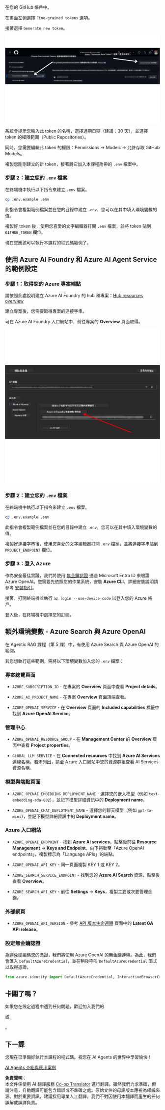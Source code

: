 <!--
CO_OP_TRANSLATOR_METADATA:
{
  "original_hash": "76945069b52a49cd0432ae3e0b0ba22e",
  "translation_date": "2025-07-12T07:45:52+00:00",
  "source_file": "00-course-setup/README.md",
  "language_code": "tw"
}
-->
在您的 GitHub 帳戶中。

在畫面左側選擇 `Fine-grained tokens` 選項。

接著選擇 `Generate new token`。

![Generate Token](../../../translated_images/generate-token.9748d7585dd004cb4119b5aac724baff49c3a85791701b5e8ba3274b037c5b66.tw.png)

系統會提示您輸入此 token 的名稱，選擇過期日期（建議：30 天），並選擇 token 的權限範圍（Public Repositories）。

同時，您需要編輯此 token 的權限：Permissions -> Models -> 允許存取 GitHub Models。

複製您剛剛建立的新 token，接著將它加入本課程附帶的 `.env` 檔案中。

### 步驟 2：建立您的 `.env` 檔案

在終端機中執行以下指令來建立 `.env` 檔案。

```bash
cp .env.example .env
```

此指令會複製範例檔案並在您的目錄中建立 `.env`，您可以在其中填入環境變數的值。

複製好 token 後，使用您喜愛的文字編輯器打開 `.env` 檔案，並將 token 貼到 `GITHUB_TOKEN` 欄位。

現在您應該可以執行本課程的程式碼範例了。

## 使用 Azure AI Foundry 和 Azure AI Agent Service 的範例設定

### 步驟 1：取得您的 Azure 專案端點

請依照此處說明建立 Azure AI Foundry 的 hub 和專案：[Hub resources overview](https://learn.microsoft.com/en-us/azure/ai-foundry/concepts/ai-resources)

建立專案後，您需要取得專案的連接字串。

可在 Azure AI Foundry 入口網站中，前往專案的 **Overview** 頁面取得。

![Project Connection String](../../../translated_images/project-endpoint.8cf04c9975bbfbf18f6447a599550edb052e52264fb7124d04a12e6175e330a5.tw.png)

### 步驟 2：建立您的 `.env` 檔案

在終端機中執行以下指令來建立 `.env` 檔案。

```bash
cp .env.example .env
```

此指令會複製範例檔案並在您的目錄中建立 `.env`，您可以在其中填入環境變數的值。

複製好連接字串後，使用您喜愛的文字編輯器打開 `.env` 檔案，並將連接字串貼到 `PROJECT_ENDPOINT` 欄位。

### 步驟 3：登入 Azure

作為安全最佳實踐，我們將使用 [無金鑰認證](https://learn.microsoft.com/azure/developer/ai/keyless-connections?tabs=csharp%2Cazure-cli?WT.mc_id=academic-105485-koreyst) 透過 Microsoft Entra ID 來驗證 Azure OpenAI。您需要先依照您的作業系統，安裝 **Azure CLI**，詳細安裝說明請參考 [安裝指引](https://learn.microsoft.com/cli/azure/install-azure-cli?WT.mc_id=academic-105485-koreyst)。

接著，打開終端機並執行 `az login --use-device-code` 以登入您的 Azure 帳戶。

登入後，在終端機中選擇您的訂閱。

## 額外環境變數 - Azure Search 與 Azure OpenAI

在 Agentic RAG 課程（第 5 課）中，有使用 Azure Search 與 Azure OpenAI 的範例。

若您想執行這些範例，需將以下環境變數加入您的 `.env` 檔案：

### 專案總覽頁面

- `AZURE_SUBSCRIPTION_ID` - 在專案的 **Overview** 頁面中查看 **Project details**。

- `AZURE_AI_PROJECT_NAME` - 在專案 **Overview** 頁面頂端查看。

- `AZURE_OPENAI_SERVICE` - 在 **Overview** 頁面的 **Included capabilities** 標籤中找到 **Azure OpenAI Service**。

### 管理中心

- `AZURE_OPENAI_RESOURCE_GROUP` - 在 **Management Center** 的 **Overview** 頁面中查看 **Project properties**。

- `GLOBAL_LLM_SERVICE` - 在 **Connected resources** 中找到 **Azure AI Services** 連線名稱。若未列出，請至 Azure 入口網站中您的資源群組查看 AI Services 資源名稱。

### 模型與端點頁面

- `AZURE_OPENAI_EMBEDDING_DEPLOYMENT_NAME` - 選擇您的嵌入模型（例如 `text-embedding-ada-002`），並記下模型詳細資訊中的 **Deployment name**。

- `AZURE_OPENAI_CHAT_DEPLOYMENT_NAME` - 選擇您的聊天模型（例如 `gpt-4o-mini`），並記下模型詳細資訊中的 **Deployment name**。

### Azure 入口網站

- `AZURE_OPENAI_ENDPOINT` - 找到 **Azure AI services**，點擊後前往 **Resource Management** -> **Keys and Endpoint**，向下捲動至「Azure OpenAI endpoints」，複製標示為「Language APIs」的端點。

- `AZURE_OPENAI_API_KEY` - 同一頁面複製 KEY 1 或 KEY 2。

- `AZURE_SEARCH_SERVICE_ENDPOINT` - 找到您的 **Azure AI Search** 資源，點擊後查看 **Overview**。

- `AZURE_SEARCH_API_KEY` - 前往 **Settings** -> **Keys**，複製主要或次要管理金鑰。

### 外部網頁

- `AZURE_OPENAI_API_VERSION` - 參考 [API 版本生命週期](https://learn.microsoft.com/en-us/azure/ai-services/openai/api-version-deprecation#latest-ga-api-release) 頁面中的 **Latest GA API release**。

### 設定無金鑰認證

為避免硬編碼您的憑證，我們將使用 Azure OpenAI 的無金鑰連線。為此，我們會匯入 `DefaultAzureCredential`，並在稍後呼叫 `DefaultAzureCredential` 函式以取得憑證。

```python
from azure.identity import DefaultAzureCredential, InteractiveBrowserCredential
```

## 卡關了嗎？

如果您在設定過程中遇到任何問題，歡迎加入我們的

或

。

## 下一課

您現在已準備好執行本課程的程式碼。祝您在 AI Agents 的世界中學習愉快！

[AI Agents 介紹與應用案例](../01-intro-to-ai-agents/README.md)

**免責聲明**：  
本文件係使用 AI 翻譯服務 [Co-op Translator](https://github.com/Azure/co-op-translator) 進行翻譯。雖然我們力求準確，但請注意，自動翻譯可能包含錯誤或不準確之處。原始文件的母語版本應視為權威來源。對於重要資訊，建議採用專業人工翻譯。我們不對因使用本翻譯而產生的任何誤解或誤譯負責。
